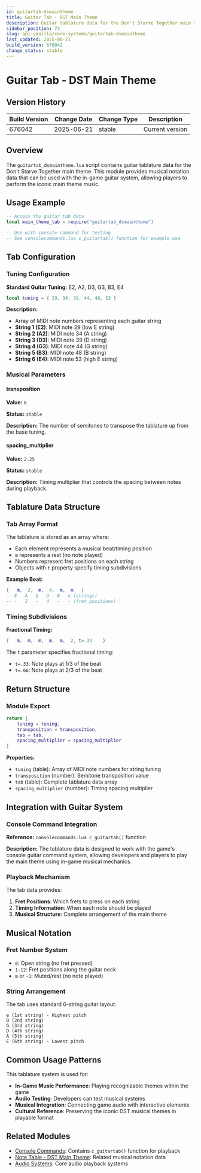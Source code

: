 ```yaml
---
id: guitartab-dsmaintheme
title: Guitar Tab - DST Main Theme
description: Guitar tablature data for the Don't Starve Together main theme
sidebar_position: 73
slug: api-vanilla/core-systems/guitartab-dsmaintheme
last_updated: 2025-06-21
build_version: 676042
change_status: stable
---
```


# Guitar Tab - DST Main Theme

## Version History
| Build Version | Change Date | Change Type | Description |
|---|----|----|----|
| 676042 | 2025-06-21 | stable | Current version |

## Overview

The `guitartab_dsmaintheme.lua` script contains guitar tablature data for the Don't Starve Together main theme. This module provides musical notation data that can be used with the in-game guitar system, allowing players to perform the iconic main theme music.

## Usage Example

```lua
-- Access the guitar tab data
local main_theme_tab = require("guitartab_dsmaintheme")

-- Use with console command for testing
-- See consolecommands.lua c_guitartab() function for example use
```

## Tab Configuration

### Tuning Configuration

**Standard Guitar Tuning:** E2, A2, D3, G3, B3, E4

```lua
local tuning = { 29, 34, 39, 44, 48, 53 }
```

**Description:**
- Array of MIDI note numbers representing each guitar string
- **String 1 (E2)**: MIDI note 29 (low E string)
- **String 2 (A2)**: MIDI note 34 (A string)
- **String 3 (D3)**: MIDI note 39 (D string)
- **String 4 (G3)**: MIDI note 44 (G string)
- **String 5 (B3)**: MIDI note 48 (B string)
- **String 6 (E4)**: MIDI note 53 (high E string)

### Musical Parameters

#### transposition

**Value:** `8`

**Status:** `stable`

**Description:** The number of semitones to transpose the tablature up from the base tuning.

#### spacing_multiplier

**Value:** `2.25`

**Status:** `stable`

**Description:** Timing multiplier that controls the spacing between notes during playback.

## Tablature Data Structure

### Tab Array Format

The tablature is stored as an array where:
- Each element represents a musical beat/timing position
- `m` represents a rest (no note played)
- Numbers represent fret positions on each string
- Objects with `t` property specify timing subdivisions

**Example Beat:**
```lua
{	m,	2,	m,	4,	m,	m	}
-- E   A   D   G   B   e (strings)
-- -   2   -   4   -   - (fret positions)
```

### Timing Subdivisions

**Fractional Timing:**
```lua
{	m,	m,	m,	m,	m,	2, t=.33	}
```

The `t` parameter specifies fractional timing:
- `t=.33`: Note plays at 1/3 of the beat
- `t=.66`: Note plays at 2/3 of the beat

## Return Structure

### Module Export

```lua
return { 
    tuning = tuning, 
    transposition = transposition, 
    tab = tab, 
    spacing_multiplier = spacing_multiplier 
}
```

**Properties:**
- `tuning` (table): Array of MIDI note numbers for string tuning
- `transposition` (number): Semitone transposition value
- `tab` (table): Complete tablature data array
- `spacing_multiplier` (number): Timing spacing multiplier

## Integration with Guitar System

### Console Command Integration

**Reference:** `consolecommands.lua c_guitartab()` function

**Description:**
The tablature data is designed to work with the game's console guitar command system, allowing developers and players to play the main theme using in-game musical mechanics.

### Playback Mechanism

The tab data provides:
1. **Fret Positions**: Which frets to press on each string
2. **Timing Information**: When each note should be played
3. **Musical Structure**: Complete arrangement of the main theme

## Musical Notation

### Fret Number System

- `0`: Open string (no fret pressed)
- `1-12`: Fret positions along the guitar neck
- `m` or `-1`: Muted/rest (no note played)

### String Arrangement

The tab uses standard 6-string guitar layout:
```
e (1st string) - Highest pitch
B (2nd string)
G (3rd string)
D (4th string)
A (5th string)
E (6th string) - Lowest pitch
```

## Common Usage Patterns

This tablature system is used for:
- **In-Game Music Performance**: Playing recognizable themes within the game
- **Audio Testing**: Developers can test musical systems
- **Musical Integration**: Connecting game audio with interactive elements
- **Cultural Reference**: Preserving the iconic DST musical themes in playable format

## Related Modules

- [Console Commands](./consolecommands.md): Contains `c_guitartab()` function for playback
- [Note Table - DST Main Theme](./notetable_dsmaintheme.md): Related musical notation data
- [Audio Systems](mdc:dst-api-webdocs/path/to/audio.md): Core audio playback systems
